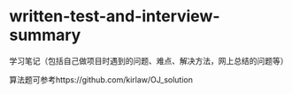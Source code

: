 # written-test-and-interview-summary
学习笔记（包括自己做项目时遇到的问题、难点、解决方法，网上总结的问题等）

算法题可参考https://github.com/kirlaw/OJ_solution
